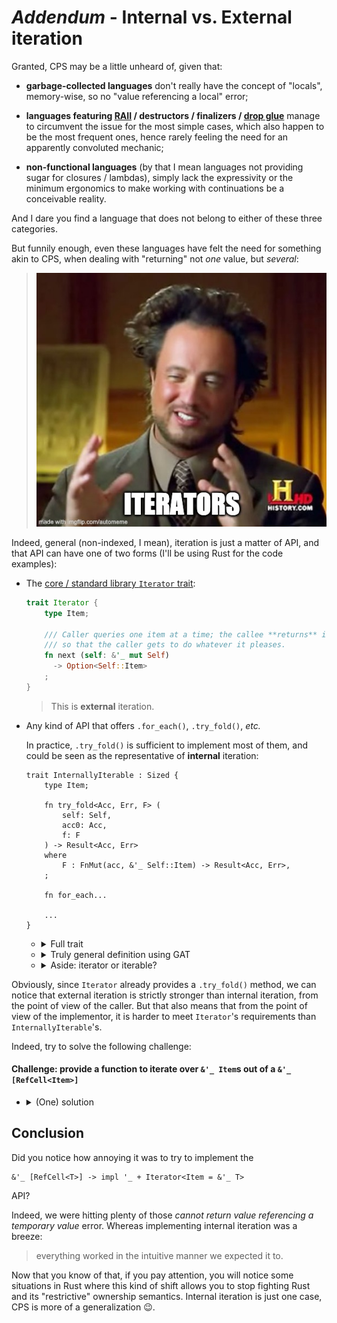 # _Addendum_ - Internal vs. External iteration

Granted, CPS may be a little unheard of, given that:

  - **garbage-collected languages** don't really have the concept of "locals",
    memory-wise, so no "value referencing a local" error;

  - **languages featuring [RAII] / destructors / finalizers / [drop glue]**
    manage to circumvent the issue for the most simple cases, which also
    happen to be the most frequent ones, hence rarely feeling the need for
    an apparently convoluted mechanic;

[RAII]: https://en.wikipedia.org/wiki/Resource_acquisition_is_initialization
[drop glue]: https://doc.rust-lang.org/core/mem/fn.needs_drop.html

  - **non-functional languages** (by that I mean languages not providing sugar
    for closures / lambdas), simply lack the expressivity or the minimum
    ergonomics to make working with continuations be a conceivable reality.

And I dare you find a language that does not belong to either of these three
categories.

But funnily enough, even these languages have felt the need for something akin
to CPS, when dealing with "returning" not _one_ value, but _several_:

> ![Iterators](assets/iterators.jpg)

Indeed, general (non-indexed, I mean), iteration is just a matter of API, and
that API can have one of two forms (I'll be using Rust for the code examples):

  - The [core / standard library `Iterator` trait](
      https://doc.rust-lang.org/core/iter/trait.Iterator.html):

    ```rust
    trait Iterator {
        type Item;

        /// Caller queries one item at a time; the callee **returns** it,
        /// so that the caller gets to do whatever it pleases.
        fn next (self: &'_ mut Self)
          -> Option<Self::Item>
        ;
    }
    ```

    > This is **external** iteration.

  - Any kind of API that offers `.for_each()`, `.try_fold()`, _etc._

    In practice, `.try_fold()` is sufficient to implement most of them, and
    could be seen as the representative of **internal** iteration:

    ```rust,ignore
    trait InternallyIterable : Sized {
        type Item;

        fn try_fold<Acc, Err, F> (
            self: Self,
            acc0: Acc,
            f: F
        ) -> Result<Acc, Err>
        where
            F : FnMut(acc, &'_ Self::Item) -> Result<Acc, Err>,
        ;

        fn for_each...

        ...
    }
    ```

      - <details><summary>Full trait</summary>

        ```rust,edition2018
        trait InternallyIterable : Sized {
            type Item;

            fn try_fold<Acc, Err, F> (
                self: Self,
                acc0: Acc,
                f: F,
            ) -> Result<Acc, Err>
            where
                F : FnMut(Acc, &'_ Self::Item) -> Result<Acc, Err>,
            ;

            fn fold<Acc, F> (
                self: Self,
                acc: Acc,
                mut f: F,
            ) -> Acc
            where
                F : FnMut(Acc, &'_ Self::Item) -> Acc,
            {
                use ::core::convert::Infallible;
                match
                    self.try_fold(
                        acc,
                        move |acc, item| Ok::<_, Infallible>(f(acc, item)),
                    )
                {
                    | Ok(acc) => acc,
                    | Err(infallible) => match infallible { /* ! */ },
                }
            }

            fn try_for_each<Err, F> (
                self: Self,
                mut f: F,
            ) -> Result<(), Err>
            where
                F : FnMut(&'_ Self::Item) -> Result<(), Err>,
            {
                self.try_fold((), move |(), item| f(item))
            }

            fn for_each<F> (
                self: Self,
                mut f: F,
            )
            where
                F : FnMut(&'_ Self::Item),
            {
                self.fold((), move |(), item| f(item))
            }
        }

        ```

          - [Playground](https://play.rust-lang.org/?version=stable&mode=debug&edition=2018&gist=1222d9ab58b25b72235d20cd5853d658)

        ___

        </details>

      - <details><summary>Truly general definition using GAT</summary>

        ```rust
        trait InternallyIterable {
            type Item<'__>;

            fn try_fold<Acc, Err, F> (
                self: Self,
                acc0: Acc,
                f: F,
            ) -> Result<Acc, Err>
            where
                F : FnMut(Acc, Self::Item<'_>) -> Result<Acc, Err>,
            ;
        }
        ```

        ___

        </details>

      - <details><summary>Aside: iterator or iterable?</summary>

        We can also notice that with external iteration, there is a difference
        between being an `Iterator` or being _iterable_, _i.e._, being
        `IntoIterator`: one can directly call `.next()` on the former, whereas one
        needs to call (potential) setup / extra code on the latter, by calling
        `.into_iter()`.

        On the other hand, there is little difference between an internal iterator
        and an internally iterable. In both cases, the iterations happens within a
        single "shot", so if some setup code is needed, the iterable will be able
        to run it at the prelude of its `.try_fold()` function.

        ___

        </details>

Obviously, since `Iterator` already provides a `.try_fold()` method, we can
notice that external iteration is strictly stronger than internal iteration,
from the point of view of the caller. But that also means that from the point
of view of the implementor, it is harder to meet `Iterator`'s requirements than
`InternallyIterable`'s.

Indeed, try to solve the following challenge:

#### Challenge: provide a function to iterate over `&'_ Item`s out of a `&'_ [RefCell<Item>]`

  - <details><summary>(One) solution</summary>

    ```rust,ignore
    //! It is impossible to provide the following API:
    //! `&'_ [RefCell<T>] -> impl '_ + Iterator<Item = &'_ T>`

    /// However, one can trivially implement:
    impl<Item> InternallyIterable for &'_ [RefCell<Item>] {
        type Item = Item;

        fn try_fold<Acc, Err, F> (
            self: Self,
            mut acc: Acc,
            mut f: F,
        ) -> Result<Acc, Err>
        where
            F : FnMut(Acc, &'_ Self::Item) -> Result<Acc, Err>,
        {
            for refcell in self {
                acc = f(acc, &*refcell.borrow())?;
            }
            Ok(acc)
        }
    }
    ```

      - [Playground](https://play.rust-lang.org/?version=stable&mode=debug&edition=2018&gist=5a8a63da3d1ed0fa4257b02a6996d1d2)

      - <details><summary>Aside: internal iteration and <code>yield</code> syntax</summary>

        see that `acc = f(acc, yielded_item)?;` line?

        We can factor that line within a `yield_!` macro, just for the kicks:

        ```rust,ignore
        fn try_fold<Acc, Err, F> (
            self: Self,
            mut acc: Acc,
            mut f: F,
        ) -> Result<Acc, Err>
        where
            F : FnMut(Acc, &'_ Self::Item) -> Result<Acc, Err>,
        {
            macro_rules! yield_ { ($value:expr) => ({
                acc = f(acc, &*refcell.borrow())?;
            })}

            for refcell in self {
                yield_!( &*refcell.borrow() );
            }

            Ok(acc)
        }
        ```

        Just saying...

        ___

        </details>
    ___

    </details>

## Conclusion

Did you notice how annoying it was to try to implement the

```text
&'_ [RefCell<T>] -> impl '_ + Iterator<Item = &'_ T>
```

API?

Indeed, we were hitting plenty of those _cannot return value
referencing a temporary value_ error. Whereas implementing internal iteration
was a breeze:

> everything worked in the intuitive manner we expected it to.

Now that you know of that, if you pay attention, you will notice some
situations in Rust where this kind of shift allows you to stop fighting Rust
and its "restrictive" ownership semantics. Internal iteration is just one case,
CPS is more of a generalization 😉.
